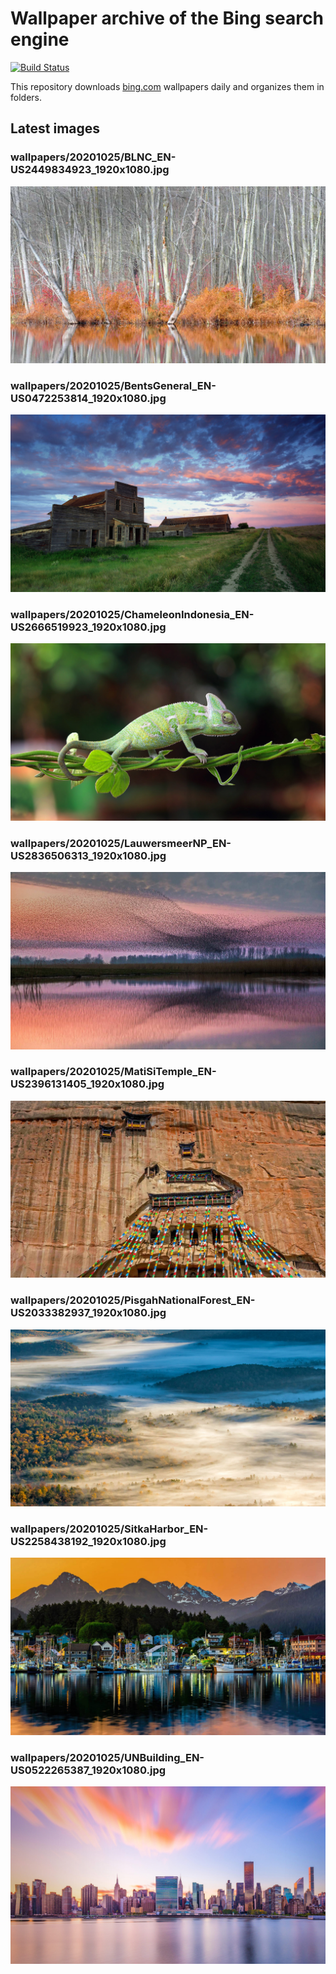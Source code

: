 # Wallpaper archive of the Bing search engine

[![Build Status](https://travis-ci.org/kijart/bing-daily-images-dl.svg?branch=wallpapers)](https://travis-ci.org/kijart/bing-daily-images-dl)

This repository downloads [bing.com](https://www.bing.com) wallpapers daily and organizes them in folders.

## Latest images

<!-- Wallpapers -->

### wallpapers/20201025/BLNC_EN-US2449834923_1920x1080.jpg

![wallpapers/20201025/BLNC_EN-US2449834923_1920x1080.jpg](wallpapers/20201025/BLNC_EN-US2449834923_1920x1080.jpg)

### wallpapers/20201025/BentsGeneral_EN-US0472253814_1920x1080.jpg

![wallpapers/20201025/BentsGeneral_EN-US0472253814_1920x1080.jpg](wallpapers/20201025/BentsGeneral_EN-US0472253814_1920x1080.jpg)

### wallpapers/20201025/ChameleonIndonesia_EN-US2666519923_1920x1080.jpg

![wallpapers/20201025/ChameleonIndonesia_EN-US2666519923_1920x1080.jpg](wallpapers/20201025/ChameleonIndonesia_EN-US2666519923_1920x1080.jpg)

### wallpapers/20201025/LauwersmeerNP_EN-US2836506313_1920x1080.jpg

![wallpapers/20201025/LauwersmeerNP_EN-US2836506313_1920x1080.jpg](wallpapers/20201025/LauwersmeerNP_EN-US2836506313_1920x1080.jpg)

### wallpapers/20201025/MatiSiTemple_EN-US2396131405_1920x1080.jpg

![wallpapers/20201025/MatiSiTemple_EN-US2396131405_1920x1080.jpg](wallpapers/20201025/MatiSiTemple_EN-US2396131405_1920x1080.jpg)

### wallpapers/20201025/PisgahNationalForest_EN-US2033382937_1920x1080.jpg

![wallpapers/20201025/PisgahNationalForest_EN-US2033382937_1920x1080.jpg](wallpapers/20201025/PisgahNationalForest_EN-US2033382937_1920x1080.jpg)

### wallpapers/20201025/SitkaHarbor_EN-US2258438192_1920x1080.jpg

![wallpapers/20201025/SitkaHarbor_EN-US2258438192_1920x1080.jpg](wallpapers/20201025/SitkaHarbor_EN-US2258438192_1920x1080.jpg)

### wallpapers/20201025/UNBuilding_EN-US0522265387_1920x1080.jpg

![wallpapers/20201025/UNBuilding_EN-US0522265387_1920x1080.jpg](wallpapers/20201025/UNBuilding_EN-US0522265387_1920x1080.jpg)

